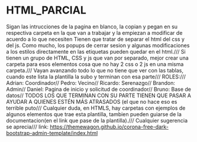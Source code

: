 # HTML_PARCIAL
Sigan las intrucciones de la pagina en blanco, la copian y pegan en su respectiva carpeta en la que van a trabajar y la empiezan a modificar de acuerdo a lo que necesiten
Tienen que tratar de separar el html del css y del js. Como mucho, los popups de cerrar sesion y algunas modificaciones a los estilos directamente en las etiquetas pueden quedar en el html.///
Si tienen un grupo de HTML, CSS y js que van por separado, mejor crear una carpeta para esos elementos cosa que no hay 2 css o 2 js en una misma carpeta.///
Vayan avanzando todo lo que no tiene que ver con las tablas, cuando este lista la plantilla la subo y terminan con esa parte///
ROLES:///
Adrian: Coordinador//
Pedro: Vecino//
Ricardo: Serenazgo//
Brandon: Admin//
Daniel: Pagina de inicio y solicitud de coordinador//
Bruno: Base de datos//
TODOS LOS QUE TERMINAN CON SU PARTE TIENEN QUE PASAR A AYUDAR A QUIENES ESTÉN MÁS ATRASADOS (el que no hace eso es terrible puto///
Cualquier duda, en HTMLS, hay carpetas con ejemplos de algunos elementos que trae esta plantilla, tambien pueden guiarse de la documentacion(en el link que pase de la plantilla).///
Cualquier sugerencia se aprecia///
link: https://themewagon.github.io/corona-free-dark-bootstrap-admin-template/index.html
